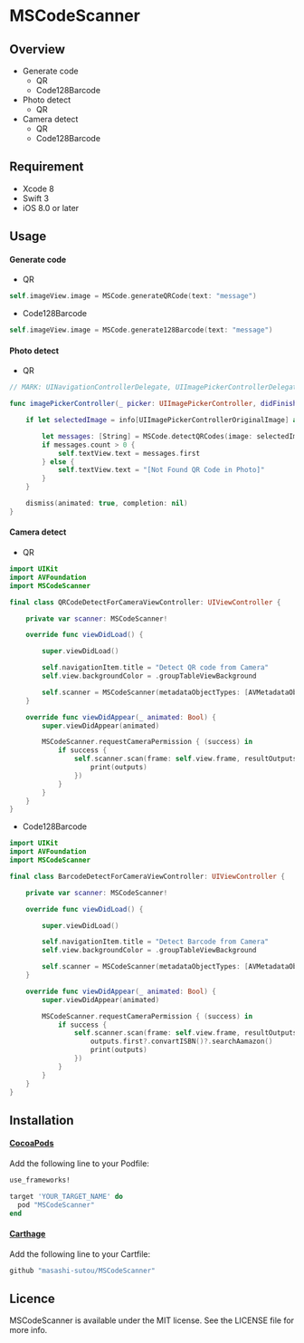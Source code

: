 MSCodeScanner
====

## Overview
- Generate code
  - QR
  - Code128Barcode
- Photo detect
  - QR
- Camera detect
  - QR
  - Code128Barcode

## Requirement
- Xcode 8
- Swift 3
- iOS 8.0 or later

## Usage
#### Generate code
- QR
```Swift
self.imageView.image = MSCode.generateQRCode(text: "message")
```

- Code128Barcode
```Swift
self.imageView.image = MSCode.generate128Barcode(text: "message")
```

#### Photo detect
- QR
```Swift
// MARK: UINavigationControllerDelegate, UIImagePickerControllerDelegate

func imagePickerController(_ picker: UIImagePickerController, didFinishPickingMediaWithInfo info: [String : Any]) {

    if let selectedImage = info[UIImagePickerControllerOriginalImage] as? UIImage {

        let messages: [String] = MSCode.detectQRCodes(image: selectedImage)
        if messages.count > 0 {
            self.textView.text = messages.first
        } else {
            self.textView.text = "[Not Found QR Code in Photo]"
        }
    }

    dismiss(animated: true, completion: nil)
}
```

#### Camera detect
- QR
```Swift
import UIKit
import AVFoundation
import MSCodeScanner

final class QRCodeDetectForCameraViewController: UIViewController {

    private var scanner: MSCodeScanner!

    override func viewDidLoad() {

        super.viewDidLoad()

        self.navigationItem.title = "Detect QR code from Camera"
        self.view.backgroundColor = .groupTableViewBackground

        self.scanner = MSCodeScanner(metadataObjectTypes: [AVMetadataObjectTypeQRCode], preview: self.view)
    }

    override func viewDidAppear(_ animated: Bool) {
        super.viewDidAppear(animated)

        MSCodeScanner.requestCameraPermission { (success) in
            if success {
                self.scanner.scan(frame: self.view.frame, resultOutputs: { (outputs) in
                    print(outputs)
                })
            }
        }
    }
}
```

- Code128Barcode
```Swift
import UIKit
import AVFoundation
import MSCodeScanner

final class BarcodeDetectForCameraViewController: UIViewController {

    private var scanner: MSCodeScanner!

    override func viewDidLoad() {

        super.viewDidLoad()

        self.navigationItem.title = "Detect Barcode from Camera"
        self.view.backgroundColor = .groupTableViewBackground

        self.scanner = MSCodeScanner(metadataObjectTypes: [AVMetadataObjectTypeEAN8Code, AVMetadataObjectTypeEAN13Code, AVMetadataObjectTypeCode128Code], preview: self.view)
    }

    override func viewDidAppear(_ animated: Bool) {
        super.viewDidAppear(animated)

        MSCodeScanner.requestCameraPermission { (success) in
            if success {
                self.scanner.scan(frame: self.view.frame, resultOutputs: { (outputs) in
                    outputs.first?.convartISBN()?.searchAamazon()
                    print(outputs)
                })
            }
        }
    }
}
```

## Installation
#### [CocoaPods](https://cocoapods.org/)
Add the following line to your Podfile:
```ruby
use_frameworks!

target 'YOUR_TARGET_NAME' do
  pod "MSCodeScanner"
end
```

#### [Carthage](https://github.com/Carthage/Carthage)
Add the following line to your Cartfile:
```ruby
github "masashi-sutou/MSCodeScanner"
```

## Licence
MSCodeScanner is available under the MIT license. See the LICENSE file for more info.
